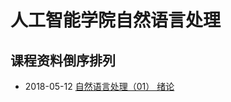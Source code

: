 # 人工智能学院自然语言处理

## 课程资料倒序排列
  * 2018-05-12 [自然语言处理（01） 绪论](https://github.com/usiege/Exercise/blob/master/AI-%E8%87%AA%E7%84%B6%E8%AF%AD%E8%A8%80%E5%A4%84%E7%90%86/%E8%87%AA%E7%84%B6%E8%AF%AD%E8%A8%80%E5%A4%84%E7%90%86%EF%BC%8801%EF%BC%89%20%E7%BB%AA%E8%AE%BA.pdf)
  